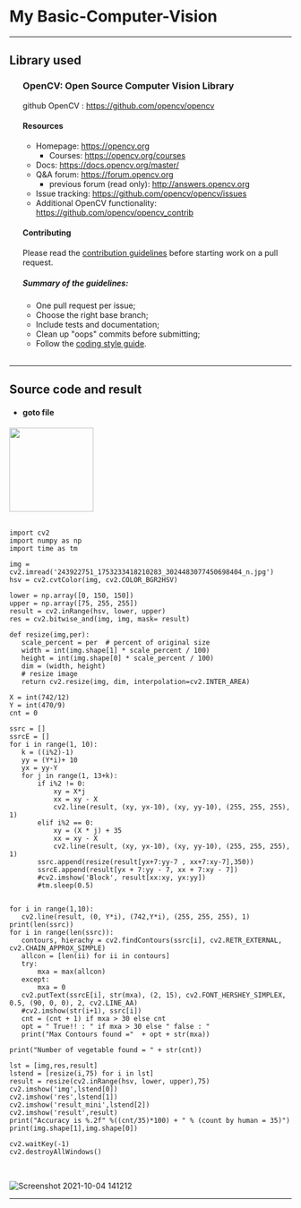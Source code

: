 # My Basic-Computer-Vision
<hr>

## Library used
<ul>
  
### OpenCV: Open Source Computer Vision Library 
github OpenCV : <https://github.com/opencv/opencv>

#### Resources

* Homepage: <https://opencv.org>
  * Courses: <https://opencv.org/courses>
* Docs: <https://docs.opencv.org/master/>
* Q&A forum: <https://forum.opencv.org>
  * previous forum (read only): <http://answers.opencv.org>
* Issue tracking: <https://github.com/opencv/opencv/issues>
* Additional OpenCV functionality: <https://github.com/opencv/opencv_contrib> 


#### Contributing

Please read the [contribution guidelines](https://github.com/opencv/opencv/wiki/How_to_contribute) before starting work on a pull request.

##### Summary of the guidelines:

* One pull request per issue;
* Choose the right base branch;
* Include tests and documentation;
* Clean up "oops" commits before submitting;
* Follow the [coding style guide](https://github.com/opencv/opencv/wiki/Coding_Style_Guide).
<br>
</ul>
<hr>
  
## Source code and result

- <h4>goto file</h4>
<a href = "https://github.com/boss2546th/Basic-Computer-Vision/blob/main/pythonProject3/imread.py">
  <img src = "https://user-images.githubusercontent.com/61747927/143782748-b06790c1-b42c-4496-acb4-34e3d5d691cc.png" width = 150px>
</a> 
<br>
<br>
  
 ```
import cv2
import numpy as np
import time as tm

img = cv2.imread('243922751_1753233418210283_3024483077450698404_n.jpg')
hsv = cv2.cvtColor(img, cv2.COLOR_BGR2HSV)

lower = np.array([0, 150, 150])
upper = np.array([75, 255, 255])
result = cv2.inRange(hsv, lower, upper)
res = cv2.bitwise_and(img, img, mask= result)

def resize(img,per):
    scale_percent = per  # percent of original size
    width = int(img.shape[1] * scale_percent / 100)
    height = int(img.shape[0] * scale_percent / 100)
    dim = (width, height)
    # resize image
    return cv2.resize(img, dim, interpolation=cv2.INTER_AREA)

X = int(742/12)
Y = int(470/9)
cnt = 0

ssrc = []
ssrcE = []
for i in range(1, 10):
    k = ((i%2)-1)
    yy = (Y*i)+ 10
    yx = yy-Y
    for j in range(1, 13+k):
        if i%2 != 0:
            xy = X*j
            xx = xy - X
            cv2.line(result, (xy, yx-10), (xy, yy-10), (255, 255, 255), 1)
        elif i%2 == 0:
            xy = (X * j) + 35
            xx = xy - X
            cv2.line(result, (xy, yx-10), (xy, yy-10), (255, 255, 255), 1)
        ssrc.append(resize(result[yx+7:yy-7 , xx+7:xy-7],350))
        ssrcE.append(result[yx + 7:yy - 7, xx + 7:xy - 7])
        #cv2.imshow('Block', result[xx:xy, yx:yy])
        #tm.sleep(0.5)


for i in range(1,10):
    cv2.line(result, (0, Y*i), (742,Y*i), (255, 255, 255), 1)
print(len(ssrc))
for i in range(len(ssrc)):
    contours, hierachy = cv2.findContours(ssrc[i], cv2.RETR_EXTERNAL, cv2.CHAIN_APPROX_SIMPLE)
    allcon = [len(ii) for ii in contours]
    try:
        mxa = max(allcon)
    except:
        mxa = 0
    cv2.putText(ssrcE[i], str(mxa), (2, 15), cv2.FONT_HERSHEY_SIMPLEX, 0.5, (90, 0, 0), 2, cv2.LINE_AA)
    #cv2.imshow(str(i+1), ssrc[i])
    cnt = (cnt + 1) if mxa > 30 else cnt
    opt = " True!! : " if mxa > 30 else " false : "
    print("Max Contours found ="  + opt + str(mxa))

print("Number of vegetable found = " + str(cnt))

lst = [img,res,result]
lstend = [resize(i,75) for i in lst]
result = resize(cv2.inRange(hsv, lower, upper),75)
cv2.imshow('img',lstend[0])
cv2.imshow('res',lstend[1])
cv2.imshow('result_mini',lstend[2])
cv2.imshow('result',result)
print("Accuracy is %.2f" %((cnt/35)*100) + " % (count by human = 35)")
print(img.shape[1],img.shape[0])

cv2.waitKey(-1)
cv2.destroyAllWindows()
 ```
 
<br>

![Screenshot 2021-10-04 141212](https://user-images.githubusercontent.com/61747927/142733487-8cdbfd08-7d52-42ca-92a9-cd356541dfd5.jpg)

  <hr>
